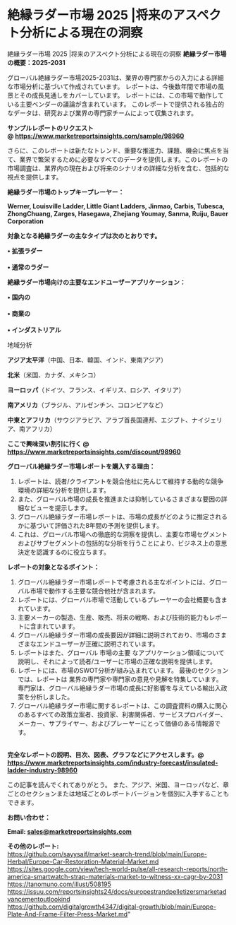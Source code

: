 # 絶縁ラダー市場 2025 |将来のアスペクト分析による現在の洞察
 絶縁ラダー市場 2025 |将来のアスペクト分析による現在の洞察
<strong><b>絶縁ラダー市場の概要：2025-2031</b></strong>

グローバル絶縁ラダー市場2025-2031は、業界の専門家からの入力による詳細な市場分析に基づいて作成されています。 レポートは、今後数年間で市場の風景とその成長見通しをカバーしています。 レポートには、この市場で動作している主要ベンダーの議論が含まれています。 このレポートで提供される独占的なデータは、研究および業界の専門家チームによって収集されます。

<strong>サンプルレポートのリクエスト @ <a href=https://www.marketreportsinsights.com/sample/98960>https://www.marketreportsinsights.com/sample/98960</a></strong>

さらに、このレポートは新たなトレンド、重要な推進力、課題、機会に焦点を当て、業界で繁栄するために必要なすべてのデータを提供します。このレポートの市場調査は、業界内の現在および将来のシナリオの詳細な分析を含む、包括的な視点を提供します。

<strong>絶縁ラダー市場のトップキープレーヤー：</strong>

<strong>Werner, Louisville Ladder, Little Giant Ladders, Jinmao, Carbis, Tubesca, ZhongChuang, Zarges, Hasegawa, Zhejiang Youmay, Sanma, Ruiju, Bauer Corporation</strong>

<strong><b>対象となる絶縁ラダーの主なタイプは次のとおりです。</b></strong>

<strong>• 拡張ラダー<br><br>• 通常のラダー</strong>

<strong><b>絶縁ラダー市場向けの主要なエンドユーザーアプリケーション：</b></strong>

<strong>• 国内の<br><br>• 商業の<br><br>• インダストリアル</strong>

 地域分析

<strong><b>アジア太平洋</b></strong>（中国、日本、韓国、インド、東南アジア）

<strong><b>北米</b></strong>（米国、カナダ、メキシコ）

<strong><b>ヨーロッパ</b></strong>（ドイツ、フランス、イギリス、ロシア、イタリア）

<strong><b>南アメリカ</b></strong>（ブラジル、アルゼンチン、コロンビアなど）

<strong><b>中東とアフリカ</b></strong>（サウジアラビア、アラブ首長国連邦、エジプト、ナイジェリア、南アフリカ）

<strong>ここで興味深い割引に行く @ <a href=https://www.marketreportsinsights.com/discount/98960>https://www.marketreportsinsights.com/discount/98960</a></strong>

<strong><b>グローバル絶縁ラダー市場レポートを購入する理由：</b></strong>
<ol>
  <li>レポートは、読者/クライアントを競合他社に先んじて維持する動的な競争環境の詳細な分析を提供します。</li>
  <li>また、グローバル市場の成長を推進または抑制しているさまざまな要因の詳細なビューを提示します。</li>
  <li>グローバル絶縁ラダー市場レポートは、市場の成長がどのように推定されるかに基づいて評価された8年間の予測を提供します。</li>
  <li>これは、グローバル市場への徹底的な洞察を提供し、主要な市場セグメントおよびサブセグメントの包括的な分析を行うことにより、ビジネス上の意思決定を認識するのに役立ちます。</li>
</ol>
<strong><b>レポートの対象となるポイント：</b></strong>
<ol>
  <li>グローバル絶縁ラダー市場レポートで考慮される主なポイントには、グローバル市場で動作する主要な競合他社が含まれます。</li>
  <li>レポートには、グローバル市場で活動しているプレーヤーの会社概要も含まれています。</li>
  <li>主要メーカーの製造、生産、販売、将来の戦略、および技術的能力もレポートに含まれています。</li>
  <li>グローバル絶縁ラダー市場の成長要因が詳細に説明されており、市場のさまざまなエンドユーザーが正確に説明されています。</li>
  <li>レポートはまた、グローバル 市場の主要 なアプリケーション領域について説明し、それによって読者/ユーザーに市場の正確な説明を提供します。</li>
  <li>レポートには、市場のSWOT分析が組み込まれています。 最後のセクションでは、レポートは 業界の専門家や専門家の意見や見解を特集しています。 専門家は、グローバル絶縁ラダー市場の成長に好影響を与えている輸出入政策を分析しました。</li>
  <li>グローバル絶縁ラダー市場に関するレポートは、この調査資料の購入に関心のあるすべての政策立案者、投資家、利害関係者、サービスプロバイダー、メーカー、サプライヤー、およびプレーヤーにとって価値のある情報源です。</li>
</ol><br>
<strong>完全なレポートの説明、目次、図表、グラフなどにアクセスします。@ <a href=https://www.marketreportsinsights.com/industry-forecast/insulated-ladder-industry-98960>https://www.marketreportsinsights.com/industry-forecast/insulated-ladder-industry-98960</a></strong>

この記事を読んでくれてありがとう。 また、アジア、米国、ヨーロッパなど、章ごとのセクションまたは地域ごとのレポートバージョンを個別に入手することもできます。

<strong><b>お問い合わせ：</b></strong>

<strong>Email: </strong><a href=mailto:sales@marketreportsinsights.com><strong>sales@marketreportsinsights.com</strong></a>

<strong>その他のレポート:</strong>
<br>
<a href=https://github.com/sayysaif/market-search-trend/blob/main/Europe-Herbal/Europe-Car-Restoration-Material-Market.md>https://github.com/sayysaif/market-search-trend/blob/main/Europe-Herbal/Europe-Car-Restoration-Material-Market.md</a>
<br>
<a href=https://sites.google.com/view/tech-world-pulse/all-research-reports/north-america-smartwatch-strap-materials-market-to-witness-xx-cagr-by-2031>https://sites.google.com/view/tech-world-pulse/all-research-reports/north-america-smartwatch-strap-materials-market-to-witness-xx-cagr-by-2031</a>
<br>
<a href=https://tanomuno.com/illust/508195>https://tanomuno.com/illust/508195</a>
<br>
<a href=https://issuu.com/reportsinsights24/docs/europestrandpelletizersmarketadvancementoutlookind>https://issuu.com/reportsinsights24/docs/europestrandpelletizersmarketadvancementoutlookind</a>
<br>
<a href=https://github.com/digitalgrowth4347/digital-growth/blob/main/Europe-Plate-And-Frame-Filter-Press-Market.md>https://github.com/digitalgrowth4347/digital-growth/blob/main/Europe-Plate-And-Frame-Filter-Press-Market.md</a>"
